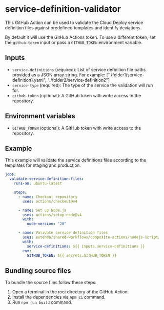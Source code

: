 # service-definition-validator

This GitHub Action can be used to validate the Cloud Deploy service definition files against predefined templates and identify deviations.

By default it will use the GitHub Actions token. To use a different token, set the `github-token` input or pass a `GITHUB_TOKEN` environment variable.

## Inputs

- `service-definitions` (required): List of service definition file paths provided as a JSON array string. For example: ["./folder1/service-definition1.yaml", "./folder2/service-definition2"]
- `service-type` (required): The type of the service the validation will run for.
- `github-token` (optional): A GitHub token with write access to the repository.

## Environment variables

- `GITHUB_TOKEN` (optional): A GitHub token with write access to the repository.

## Example

This example will validate the service definitions files according to the templates for staging and production.

```yaml
jobs:
  validate-service-definition-files:
    runs-on: ubuntu-latest

    steps:
      - name: Checkout repository
        uses: actions/checkout@v4

      - name: Set up Node.js
        uses: actions/setup-node@v4
        with:
          node-version: "20"

      - name: Validate service definition files
        uses: extenda/shared-workflows/composite-actions/nodejs-script/service-definition-validator@v0
        with:
          service-definitions: ${{ inputs.service-definitions }}
        env:
          GITHUB_TOKEN: ${{ secrets.GITHUB_TOKEN }}
```

## Bundling source files

To bundle the source files follow these steps:

1. Open a terminal in the root directory of the GitHub Action.
2. Install the dependencies via `npm ci` command.
3. Run `npm run build` command.
